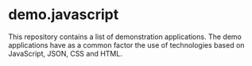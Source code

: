 # demo.javascript
This repository contains a list of demonstration applications. The demo applications have as a common factor the use of technologies based on JavaScript, JSON, CSS and HTML.    
